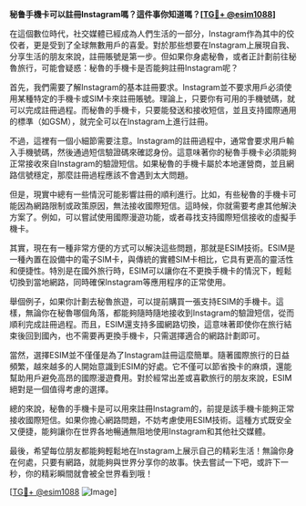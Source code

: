 **秘鲁手機卡可以註冊Instagram嗎？這件事你知道嗎？[[TG💪+ @esim1088](https://t.me/s/esim1088)]**

在這個數位時代，社交媒體已經成為人們生活的一部分，Instagram作為其中的佼佼者，更是受到了全球無數用戶的喜愛。對於那些想要在Instagram上展現自我、分享生活的朋友來說，註冊賬號是第一步。但如果你身處秘魯，或者正計劃前往秘魯旅行，可能會疑惑：秘魯的手機卡是否能夠註冊Instagram呢？

首先，我們需要了解Instagram的基本註冊要求。Instagram並不要求用戶必須使用某種特定的手機卡或SIM卡來註冊賬號。理論上，只要你有可用的手機號碼，就可以完成註冊過程。而秘魯的手機卡，只要能發送和接收短信，並且支持國際通用的標準（如GSM），就完全可以在Instagram上進行註冊。

不過，這裡有一個小細節需要注意。Instagram的註冊過程中，通常會要求用戶輸入手機號碼，然後通過短信驗證碼來確認身份。這意味著你的秘魯手機卡必須能夠正常接收來自Instagram的驗證短信。如果秘魯的手機卡屬於本地運營商，並且網路信號穩定，那麼註冊過程應該不會遇到太大問題。

但是，現實中總有一些情況可能影響註冊的順利進行。比如，有些秘魯的手機卡可能因為網路限制或政策原因，無法接收國際短信。這時候，你就需要考慮其他解決方案了。例如，可以嘗試使用國際漫遊功能，或者尋找支持國際短信接收的虛擬手機卡。

其實，現在有一種非常方便的方式可以解決這些問題，那就是ESIM技術。ESIM是一種內置在設備中的電子SIM卡，與傳統的實體SIM卡相比，它具有更高的靈活性和便捷性。特別是在國外旅行時，ESIM可以讓你在不更換手機卡的情況下，輕鬆切換到當地網路，同時確保Instagram等應用程序的正常使用。

舉個例子，如果你計劃去秘魯旅遊，可以提前購買一張支持ESIM的手機卡。這樣，無論你在秘魯哪個角落，都能夠隨時隨地接收到Instagram的驗證短信，從而順利完成註冊過程。而且，ESIM還支持多國網路切換，這意味著即使你在旅行結束後回到國內，也不需要再更換手機卡，只需選擇適合的網路計劃即可。

當然，選擇ESIM並不僅僅是為了Instagram註冊這麼簡單。隨著國際旅行的日益頻繁，越來越多的人開始意識到ESIM的好處。它不僅可以節省換卡的麻煩，還能幫助用戶避免高昂的國際漫遊費用。對於經常出差或喜歡旅行的朋友來說，ESIM絕對是一個值得考慮的選擇。

總的來說，秘魯的手機卡是可以用來註冊Instagram的，前提是該手機卡能夠正常接收國際短信。如果你擔心網路問題，不妨考慮使用ESIM技術。這種方式既安全又便捷，能夠讓你在世界各地暢通無阻地使用Instagram和其他社交媒體。

最後，希望每位朋友都能夠輕鬆地在Instagram上展示自己的精彩生活！無論你身在何處，只要有網路，就能夠與世界分享你的故事。快去嘗試一下吧，或許下一秒，你的精彩瞬間就會被全世界看到哦！

[[TG💪+ @esim1088](https://t.me/s/esim1088) ![Image](https://i.postimg.cc/4NQfJmqS/Snipaste-2025-05-13-00-14-12.png)]